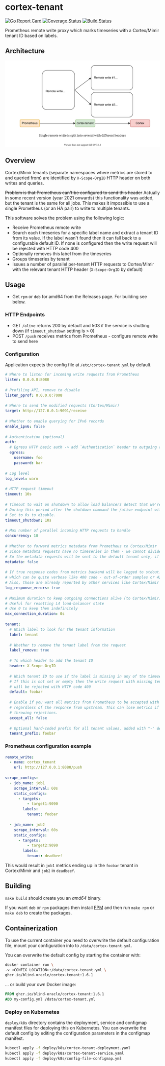 # cortex-tenant

[![Go Report Card](https://goreportcard.com/badge/github.com/blind-oracle/cortex-tenant)](https://goreportcard.com/report/github.com/blind-oracle/cortex-tenant)
[![Coverage Status](https://coveralls.io/repos/github/blind-oracle/cortex-tenant/badge.svg?branch=main)](https://coveralls.io/github/blind-oracle/cortex-tenant?branch=main)
[![Build Status](https://www.travis-ci.com/blind-oracle/cortex-tenant.svg?branch=main)](https://www.travis-ci.com/blind-oracle/cortex-tenant)

Prometheus remote write proxy which marks timeseries with a Cortex/Mimir tenant ID based on labels.

## Architecture

![Architecture](architecture.svg)

## Overview

Cortex/Mimir tenants (separate namespaces where metrics are stored to and queried from) are identified by `X-Scope-OrgID` HTTP header on both writes and queries.

~~Problem is that Prometheus can't be configured to send this header~~ Actually in some recent version (year 2021 onwards) this functionality was added, but the tenant is the same for all jobs. This makes it impossible to use a single Prometheus (or an HA pair) to write to multiple tenants.

This software solves the problem using the following logic:

- Receive Prometheus remote write
- Search each timeseries for a specific label name and extract a tenant ID from its value.
  If the label wasn't found then it can fall back to a configurable default ID.
  If none is configured then the write request will be rejected with HTTP code 400
- Optionally removes this label from the timeseries
- Groups timeseries by tenant
- Issues a number of parallel per-tenant HTTP requests to Cortex/Mimir with the relevant tenant HTTP header (`X-Scope-OrgID` by default)

## Usage

- Get `rpm` or `deb` for amd64 from the Releases page. For building see below.

### HTTP Endpoints

- GET `/alive` returns 200 by default and 503 if the service is shutting down (if `timeout_shutdown` setting is > 0)
- POST `/push` receives metrics from Prometheus - configure remote write to send here

### Configuration

Application expects the config file at `/etc/cortex-tenant.yml` by default.

```yaml
# Where to listen for incoming write requests from Prometheus
listen: 0.0.0.0:8080

# Profiling API, remove to disable
listen_pprof: 0.0.0.0:7008

# Where to send the modified requests (Cortex/Mimir)
target: http://127.0.0.1:9091/receive

# Whether to enable querying for IPv6 records
enable_ipv6: false

# Authentication (optional)
auth:
  # Egress HTTP basic auth -> add `Authentication` header to outgoing requests
  egress:
    username: foo
    password: bar

# Log level
log_level: warn

# HTTP request timeout
timeout: 10s

# Timeout to wait on shutdown to allow load balancers detect that we're going away.
# During this period after the shutdown command the /alive endpoint will reply with HTTP 503.
# Set to 0s to disable.
timeout_shutdown: 10s

# Max number of parallel incoming HTTP requests to handle
concurrency: 10

# Whether to forward metrics metadata from Prometheus to Cortex/Mimir
# Since metadata requests have no timeseries in them - we cannot divide them into tenants
# So the metadata requests will be sent to the default tenant only, if one is not defined - they will be dropped
metadata: false

# If true response codes from metrics backend will be logged to stdout. This setting can be used to suppress errors
# which can be quite verbose like 400 code - out-of-order samples or 429 on hitting ingestion limits
# Also, those are already reported by other services like Cortex/Mimir distributors and ingesters
log_response_errors: true

# Maximum duration to keep outgoing connections alive (to Cortex/Mimir)
# Useful for resetting L4 load-balancer state
# Use 0 to keep them indefinitely
max_connection_duration: 0s

tenant:
  # Which label to look for the tenant information
  label: tenant

  # Whether to remove the tenant label from the request
  label_remove: true
  
  # To which header to add the tenant ID
  header: X-Scope-OrgID

  # Which tenant ID to use if the label is missing in any of the timeseries
  # If this is not set or empty then the write request with missing tenant label
  # will be rejected with HTTP code 400
  default: foobar

  # Enable if you want all metrics from Prometheus to be accepted with a 204 HTTP code
  # regardless of the response from upstream. This can lose metrics if Cortex/Mimir is
  # throwing rejections.
  accept_all: false

  # Optional hard-coded prefix for all tenant values, added with "-" delimiter.
  tenant_prefix: foobar
```

### Prometheus configuration example

```yaml
remote_write:
  - name: cortex_tenant
    url: http://127.0.0.1:8080/push

scrape_configs:
  - job_name: job1
    scrape_interval: 60s
    static_configs:
      - targets:
          - target1:9090
        labels:
          tenant: foobar

  - job_name: job2
    scrape_interval: 60s
    static_configs:
      - targets:
          - target2:9090
        labels:
          tenant: deadbeef
```

This would result in `job1` metrics ending up in the `foobar` tenant in Cortex/Mimir and `job2` in `deadbeef`.

## Building

`make build` should create you an _amd64_ binary.

If you want `deb` or `rpm` packages then install [FPM](https://fpm.readthedocs.io) and then run `make rpm` or `make deb` to create the packages.

## Containerization

To use the current container you need to overwrite the default configuration file, mount your configuration into to `/data/cortex-tenant.yml`.

You can overwrite the default config by starting the container with:

```bash
docker container run \
-v <CONFIG_LOCATION>:/data/cortex-tenant.yml \
ghcr.io/blind-oracle/cortex-tenant:1.6.1
```

... or build your own Docker image:

```Dockerfile
FROM ghcr.io/blind-oracle/cortex-tenant:1.6.1
ADD my-config.yml /data/cortex-tenant.yml
```

### Deploy on Kubernetes

`deploy/k8s` directory contains the deployment, service and configmap manifest files for deploying this on Kubernetes. You can overwrite the default config by editing the configuration parameters in the configmap manifest.

```bash
kubectl apply -f deploy/k8s/cortex-tenant-deployment.yaml
kubectl apply -f deploy/k8s/cortex-tenant-service.yaml
kubectl apply -f deploy/k8s/config-file-configmap.yml
```

